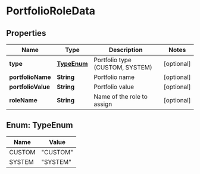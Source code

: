 
# PortfolioRoleData

## Properties
Name | Type | Description | Notes
------------ | ------------- | ------------- | -------------
**type** | [**TypeEnum**](#TypeEnum) | Portfolio type (CUSTOM, SYSTEM) |  [optional]
**portfolioName** | **String** | Portfolio name |  [optional]
**portfolioValue** | **String** | Portfolio value |  [optional]
**roleName** | **String** | Name of the role to assign |  [optional]


<a name="TypeEnum"></a>
## Enum: TypeEnum
Name | Value
---- | -----
CUSTOM | &quot;CUSTOM&quot;
SYSTEM | &quot;SYSTEM&quot;



